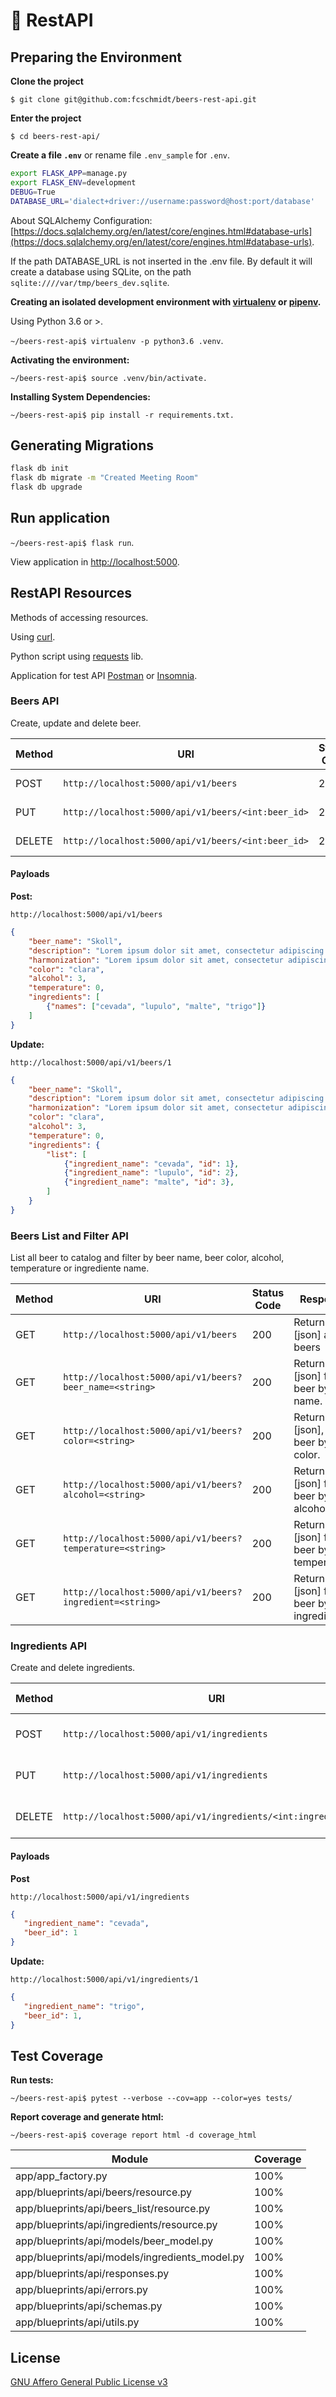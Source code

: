 # :beers: RestAPI


## Preparing the Environment

**Clone the project**

`$ git clone git@github.com:fcschmidt/beers-rest-api.git`

**Enter the project**

`$ cd beers-rest-api/`

**Create a file `.env`** or rename file `.env_sample` for `.env`.

```bash
export FLASK_APP=manage.py
export FLASK_ENV=development
DEBUG=True
DATABASE_URL='dialect+driver://username:password@host:port/database'
```

About SQLAlchemy Configuration: [https://docs.sqlalchemy.org/en/latest/core/engines.html#database-urls](https://docs.sqlalchemy.org/en/latest/core/engines.html#database-urls).

If the path DATABASE_URL is not inserted in the .env file. By default it will create a database using SQLite, on the path `sqlite:////var/tmp/beers_dev.sqlite`.

**Creating an isolated development environment with [virtualenv](https://virtualenv.pypa.io/en/latest/) or [pipenv](https://pipenv.readthedocs.io/en/latest/).**

Using Python 3.6 or >.

`~/beers-rest-api$ virtualenv -p python3.6 .venv`.


**Activating the environment:**

`~/beers-rest-api$ source .venv/bin/activate.`

**Installing System Dependencies:**

`~/beers-rest-api$ pip install -r requirements.txt.`

## Generating Migrations

```bash
flask db init
flask db migrate -m "Created Meeting Room"
flask db upgrade
```

## Run application

`~/beers-rest-api$ flask run`.

View application in [http://localhost:5000](http://localhost:5000/).


## RestAPI Resources

Methods of accessing resources.

Using [curl](https://curl.haxx.se/).

Python script using [requests](http://docs.python-requests.org/en/master/) lib.

Application for test API [Postman](http://docs.python-requests.org/en/master/) or [Insomnia](https://insomnia.rest/?utm_content=bufferd23bb&utm_medium=social&utm_source=twitter.com&utm_campaign=buffer).

### Beers API

Create, update and delete beer.

|Method|URI|Status Code|Response|
|-------|-------|-------|-------|
|POST|`http://localhost:5000/api/v1/beers`|201|Beer create successfully!|
|PUT|`http://localhost:5000/api/v1/beers/<int:beer_id>`|200|Beer update successfully!|
|DELETE|`http://localhost:5000/api/v1/beers/<int:beer_id>`|202|Beer delete successfully!|


#### Payloads

**Post:**

`http://localhost:5000/api/v1/beers`

```json
{
    "beer_name": "Skoll",
    "description": "Lorem ipsum dolor sit amet, consectetur adipiscing elit. Integer varius quis ante nec.",
    "harmonization": "Lorem ipsum dolor sit amet, consectetur adipiscing elit. Integer varius quis ante nec.",
    "color": "clara",
    "alcohol": 3,
    "temperature": 0,
    "ingredients": [
        {"names": ["cevada", "lupulo", "malte", "trigo"]}
    ]
}
```

**Update:**

`http://localhost:5000/api/v1/beers/1`

```json
{
    "beer_name": "Skoll",
    "description": "Lorem ipsum dolor sit amet, consectetur adipiscing elit. Integer varius quis ante nec.",
    "harmonization": "Lorem ipsum dolor sit amet, consectetur adipiscing elit. Integer varius quis ante nec.",
    "color": "clara",
    "alcohol": 3,
    "temperature": 0,
    "ingredients": {
        "list": [
            {"ingredient_name": "cevada", "id": 1},
            {"ingredient_name": "lupulo", "id": 2},
            {"ingredient_name": "malte", "id": 3},
        ]
    }
}
```


### Beers List and Filter API

List all beer to catalog and filter by beer name, beer color, alcohol, temperature or ingrediente name.


|Method|URI|Status Code|Response|
|-------|-------|-------|-------|
|GET|`http://localhost:5000/api/v1/beers`|200|Return [json] all beers|
|GET|`http://localhost:5000/api/v1/beers?beer_name=<string>`|200|Return [json] filter beer by beer name.|
|GET|`http://localhost:5000/api/v1/beers?color=<string>`|200|Return [json], filter beer by color.|
|GET|`http://localhost:5000/api/v1/beers?alcohol=<string>`|200|Return [json] filter beer by alcohol.|
|GET|`http://localhost:5000/api/v1/beers?temperature=<string>`|200|Return [json] filter beer by temperature.|
|GET|`http://localhost:5000/api/v1/beers?ingredient=<string>`|200|Return [json] filter beer by ingredient.|


### Ingredients API

Create and delete ingredients.

|Method|URI|Status Code|Response|
|-------|-------|-------|-------|
|POST|`http://localhost:5000/api/v1/ingredients`|201|Ingredients create successfully!|
|PUT|`http://localhost:5000/api/v1/ingredients`|200|Ingredients update successfully!|
|DELETE|`http://localhost:5000/api/v1/ingredients/<int:ingredient_id>`|202|Ingredients delete successfully!|


#### Payloads

**Post**

`http://localhost:5000/api/v1/ingredients`

```json
{
   "ingredient_name": "cevada",
   "beer_id": 1
}
```

**Update:**

`http://localhost:5000/api/v1/ingredients/1`

```json
{
   "ingredient_name": "trigo",
   "beer_id": 1,
}
```

## Test Coverage

**Run tests:**

`~/beers-rest-api$ pytest --verbose --cov=app --color=yes tests/`


**Report coverage and generate html:**

`~/beers-rest-api$ coverage report html -d coverage_html`

|Module|Coverage|
|-------|-------|
|app/app_factory.py|100%|
|app/blueprints/api/beers/resource.py|100%|
|app/blueprints/api/beers_list/resource.py|100%|
|app/blueprints/api/ingredients/resource.py|100%|
|app/blueprints/api/models/beer_model.py|100%|
|app/blueprints/api/models/ingredients_model.py|100%|
|app/blueprints/api/responses.py|100%|
|app/blueprints/api/errors.py|100%|
|app/blueprints/api/schemas.py|100%|
|app/blueprints/api/utils.py|100%|


## License
[GNU Affero General Public License v3](https://www.gnu.org/licenses/agpl-3.0.en.html)
